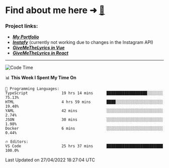 # Find about me here ➜ [🧑](https://pauabella.dev)

### Project links:
- ***[My Portfolio](https://pauabella.dev)***
- ***[Instafy](https://instafy.me)*** (currently not working due to changes in the Instagram API)
- ***[GiveMeTheLyrics in Vue](https://lyrics.pauabella.dev)***
- ***[GiveMeTheLyrics in React](https://pauabella.dev/GiveMeTheLyrics)***

---
<!--START_SECTION:waka-->
![Code Time](http://img.shields.io/badge/Code%20Time-987%20hrs%2031%20mins-blue)

📊 **This Week I Spent My Time On** 

```text
💬 Programming Languages: 
TypeScript               19 hrs 14 mins      ██████████████████░░░░░░░   75.13% 
HTML                     4 hrs 59 mins       ████░░░░░░░░░░░░░░░░░░░░░   19.48% 
YAML                     42 mins             ░░░░░░░░░░░░░░░░░░░░░░░░░   2.74% 
JSON                     30 mins             ░░░░░░░░░░░░░░░░░░░░░░░░░   1.98% 
Docker                   6 mins              ░░░░░░░░░░░░░░░░░░░░░░░░░   0.44%

🔥 Editors: 
VS Code                  25 hrs 37 mins      █████████████████████████   100.0%

```


 Last Updated on 27/04/2022 18:27:04 UTC
<!--END_SECTION:waka-->
